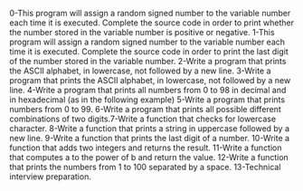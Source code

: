 0-This program will assign a random signed number to the variable number each time it is executed. Complete the source code in order to print whether the number stored in the variable number is positive or negative.
1-This program will assign a random signed number to the variable number each time it is executed. Complete the source code in order to print the last digit of the number stored in the variable number.
2-Write a program that prints the ASCII alphabet, in lowercase, not followed by a new line.
3-Write a program that prints the ASCII alphabet, in lowercase, not followed by a new line.
4-Write a program that prints all numbers from 0 to 98 in decimal and in hexadecimal (as in the following example)
5-Write a program that prints numbers from 0 to 99.
6-Write a program that prints all possible different combinations of two digits.7-Write a function that checks for lowercase character. 
8-Write a function that prints a string in uppercase followed by a new line.
9-Write a function that prints the last digit of a number.
10-Write a function that adds two integers and returns the result.
11-Write a function that computes a to the power of b and return the value.
12-Write a function that prints the numbers from 1 to 100 separated by a space. 13-Technical interview preparation.
